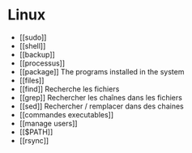 # Linux

* [[sudo]]
* [[shell]]
* [[backup]]
* [[processus]]
* [[package]] The programs installed in the system
* [[files]]
* [[find]] Recherche les fichiers
* [[grep]] Rechercher les chaînes dans les fichiers
* [[sed]] Rechercher / remplacer dans des chaines
* [[commandes executables]]
* [[manage users]]
* [[$PATH]]
* [[rsync]]